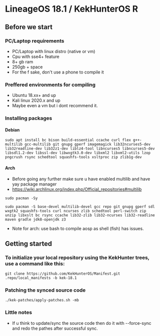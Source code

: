 LineageOS 18.1 / KekHunterOS R
===========

Before we start
--------------------------------------------
### PC/Laptop requirements
* PC/Laptop with linux distro (native or vm)
* Cpu with sse4+ feature
* 8+ gb ram
* 250gb + space
* For the f sake, don't use a phone to compile it
### Preffered environments for compiling
* Ubuntu 18.xx+ and up
* Kali linux 2020.x and up
* Maybe even a vm but i dont recommend it.

### Installing packages

#### Debian
```
sudo apt install bc bison build-essential ccache curl flex g++-multilib gcc-multilib git gnupg gperf imagemagick lib32ncurses5-dev lib32readline-dev lib32z1-dev liblz4-tool libncurses5 libncurses5-dev libsdl1.2-dev libssl-dev libwxgtk3.0-dev libxml2 libxml2-utils lzop pngcrush rsync schedtool squashfs-tools xsltproc zip zlib1g-dev 
```
#### Arch
* Before going any further make sure u have enabled multilib and have yay package manager
* https://wiki.archlinux.org/index.php/Official_repositories#multilib
```
sudo pacman -Sy

sudo pacman -S base-devel multilib-devel gcc repo git gnupg gperf sdl wxgtk2 squashfs-tools curl ncurses zlib schedtool perl-switch zip unzip libxslt bc rsync ccache lib32-zlib lib32-ncurses lib32-readline maven gradle jdk8-openjdk z3
```
* Note for arch: use bash to compile aosp as shell (fish) has issues.

Getting started
---------------

### To initialize your local repository using the KekHunter trees, use a command like this:
```
git clone https://github.com/KekHunterOS/Manifest.git .repo/local_manifests -b kek-18.1
```
### Patching the synced source code
```
./kek-patches/apply-patches.sh -mb
```
### Little notes
* If u think to update/sync the source code then do it with --force-sync and redo the pathes after successful sync.

